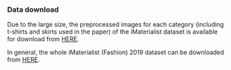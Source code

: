 ### Data download

Due to the large size, the preprocessed images for each category (including t-shirts and skirts used in the paper) of the iMaterialist dataset is available for download from [HERE](https://www.kaggle.com/mayukh18/imaterialist-data).

In general, the whole iMaterialist (Fashion) 2019 dataset can be downloaded from [HERE](https://www.kaggle.com/c/imaterialist-fashion-2019-FGVC6/data).